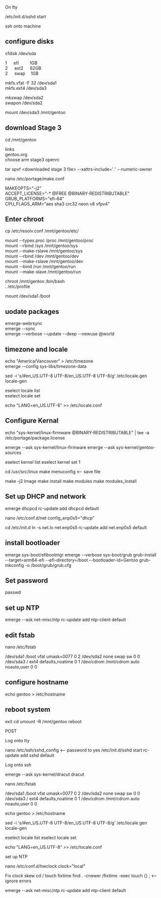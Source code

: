 On tty

/etc/init.d/sshd start    

ssh onto machine    

## configure disks

cfdisk /dev/sda

1 &emsp; efi  &emsp; &emsp;1GB  
2 &emsp; ext2 &emsp; 62GB  
2 &emsp; swap &emsp;1GB

mkfs.vfat -F 32 /dev/sda1         
mkfs.ext4 /dev/sda3

mkswap /dev/sda2      
swapon /dev/sda2

mount /dev/sda3 /mnt/gentoo

## download Stage 3

cd /mnt/gentoo

links    
gentoo.org     
choose arm stage3 openrc     

tar xpvf <downloaded stage 3 file> --xattrs-include='*.*' --numeric-owner

nano /etc/portage/make.conf    

MAKEOPTS="-j2"  
ACCEPT_LICENSE="-* @FREE @BINARY-REDISTRIBUTABLE"  
GRUB_PLATFORMS="efi-64"  
CPU_FLAGS_ARM="aes sha3 crc32 neon v8 vfpv4"  


## Enter chroot

cp /etc/resolv.conf /mnt/gentoo/etc/

mount --types proc /proc /mnt/gentoo/proc  
mount --rbind /sys /mnt/gentoo/sys  
mount --make-rslave /mnt/gentoo/sys  
mount --rbind /dev /mnt/gentoo/dev  
mount --make-rslave /mnt/gentoo/dev  
mount --bind /run /mnt/gentoo/run  
mount --make-slave /mnt/gentoo/run  

chroot /mnt/gentoo /bin/bash  
. /etc/profile

mount /dev/sda1 /boot

## uodate packages

emerge-webrsync  
emerge --sync  
emerge --verbose --update --deep --newuse @world  

## timezone and locale

echo "America/Vancouver" > /etc/timezone  
emerge --config sys-libs/timezone-data

sed -i 's/#en_US.UTF-8 UTF-8/en_US.UTF-8 UTF-8/g' /etc/locale.gen  
locale-gen

eselect locale list  
eselect locale set <locale>

echo "LANG=en_US.UTF-8" >> /etc/locale.conf

## Configure Kernal

echo "sys-kernel/linux-firmware @BINARY-REDISTRIBUTABLE" | tee -a /etc/portage/package.license

emerge --ask sys-kernel/linux-firmware
emerge --ask sys-kernel/gentoo-sources

eselect kernel list
eselect kernel set 1

cd /usr/src/linux
make menuconfig <-- save file

make -j2 Image
make install
make modules
make modules_install

## Set up DHCP and network

emerge dhcpcd
rc-update add dhcpcd default

nano /etc/conf.d/net
config_enp0s5="dhcp"

cd /etc/init.d
ln -s net.lo net.enp0s5
rc-update add net.enp0s5 default

## install bootloader 

emerge sys-boot/efibootmgr
emerge --verbose sys-boot/grub
grub-install --target=arm64-efi --efi-directory=/boot --bootloader-id=Gentoo
grub-mkconfig -o /boot/grub/grub.cfg

## Set password

passwd

## set up NTP 

emerge --ask net-misc/ntp
rc-update add ntp-client default

## edit fstab

nano /etc/fstab

/dev/sda1   /boot        vfat    umask=0077     0 2
/dev/sda2   none         swap    sw                   0 0
/dev/sda3   /            ext4    defaults,noatime              0 1
/dev/cdrom  /mnt/cdrom   auto    noauto,user          0 0

## configure hostname 

echo gentoo > /etc/hostname

## reboot system

exit
cd
umount -R /mnt/gentoo
reboot




POST

Log onto tty

nano /etc/ssh/sshd_config <-- password to yes
/etc/init.d/sshd start
rc-update add sshd default

Log onto ssh

emerge --ask sys-kernel/dracut
dracut

nano /etc/fstab

/dev/sda1   /boot        vfat    umask=0077     0 2
/dev/sda2   none         swap    sw                   0 0
/dev/sda3   /            ext4    defaults,noatime              0 1
/dev/cdrom  /mnt/cdrom   auto    noauto,user          0 0

echo gentoo > /etc/hostname

sed -i 's/#en_US.UTF-8 UTF-8/en_US.UTF-8 UTF-8/g' /etc/locale.gen
locale-gen

eselect locale list
eselect locale set <locale>

echo "LANG=en_US.UTF-8" >> /etc/locale.conf

set up NTP

nano /etc/conf.d/hwclock
clock="local"

Fix clock skew
cd /
touch fixtime
find . -cnewer /fixtime -exec touch {} \; <-- ignore errors

emerge --ask net-misc/ntp
rc-update add ntp-client default
